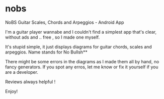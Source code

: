 # nobs
NoBS Guitar Scales, Chords and Arpeggios - Android App

I'm a guitar player wannabe and I couldn't find a simplest app that's clear, without ads and .. free ,
so I made one myself. 

It's stupid simple, it just displays diagrams for guitar chords, scales and arpeggios.
Name stands for No Bullsh** 

There might be some errors in the diagrams as I made them all by hand, no fancy generators. 
If you spot any erros, let me know or fix it yourself if you are a developer. 

Reviews always helpful ! 

Enjoy!

